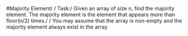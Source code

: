 #Majority Element/
/
Task:/
Given an array of size n, find the majority element. The majority element is the element that appears more than floor(n/2) times./
/
You may assume that the array is non-empty and the majority element always exist in the array

